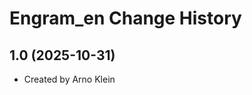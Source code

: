 Engram_en Change History
========================

1.0 (2025-10-31)
----------------
* Created by Arno Klein

